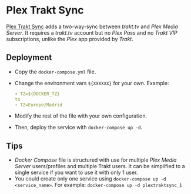 # Plex Trakt Sync

[Plex Trakt Sync](https://github.com/Taxel/PlexTraktSync) adds a two-way-sync between _trakt.tv_ and _Plex Media Server_. It requires a _trakt.tv_ account but no _Plex Pass_ and no _Trakt VIP_ subscriptions, unlike the _Plex_ app provided by _Trakt_.

## Deployment

- Copy the `docker-compose.yml` file.

- Change the environment vars `${XXXXXX}` for your own. Example:

  ```yaml
  - TZ=${DOCKER_TZ}
  to
  - TZ=Europe/Madrid
  ```

- Modify the rest of the file with your own configuration.

- Then, deploy the service with `docker-compose up -d`.

## Tips

- _Docker Compose_ file is structured with use for multiple _Plex Media Server_ users/profiles and multiple Trakt users. It can be simplified to a single service if you want to use it with only 1 user.
- You could create only one service using `docker-compose up -d <service_name>`. For example: `docker-compose up -d plextraktsync_1`
